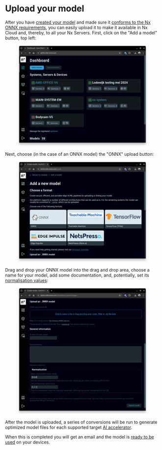 # Upload your model

After you have [created your model](../../for-data-scientists/custom-model-creation.md) and made sure it [conforms to the Nx ONNX requirements](../../for-data-scientists/onnx-requirements.md), you can easily upload it to make it available in Nx Cloud and, thereby, to all your Nx Servers. First, click on the "Add a model" button, top left:

<figure><img src="../../.gitbook/assets/Screenshot from 2024-05-22 13-49-04.png" alt=""><figcaption></figcaption></figure>

Next, choose (in the case of an ONNX model)  the "ONNX" upload button:&#x20;

<figure><img src="../../.gitbook/assets/Screenshot from 2024-05-22 13-50-40.png" alt=""><figcaption></figcaption></figure>

Drag and drop your ONNX model into the drag and drop area, choose a name for your model, add some documentation, and, potentially, set its [normalisation values](normalization.md):

<figure><img src="../../.gitbook/assets/Screenshot from 2024-05-22 13-51-39.png" alt=""><figcaption></figcaption></figure>

After the model is uploaded, a series of conversions will be run to generate optimized model files for each supported target [AI accelerator](../../ai-accelerators-support/supported-ai-accelerators.md).

When this is completed you will get an email and the model is [ready to be used](../use-your-model.md) on your devices.

